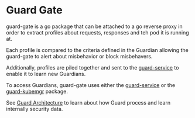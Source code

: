 # Guard Gate

guard-gate is a go package that can be attached to a go reverse proxy in order to extract profiles about requests, responses and teh pod it is running at.

Each profile is compared to the criteria defined in the Guardian allowing the guard-gate to alert about misbehavior or block misbehavers.

Additionally, profiles are piled together and sent to the [guard-service](../../cmd/guard-service/README.md) to enable it to learn new Guardians.

To access Guardians, guard-gate uses either the [guard-service](../../cmd/guard-service/README.md) or the [guard-kubemgr](../guard-kubemgr/README.md) package.

See [Guard Architecture](./ARCHITECTURE) to learn about how Guard process and learn internally security data.